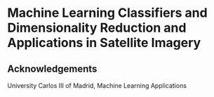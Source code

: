 # Machine Learning Classifiers and Dimensionality Reduction and Applications in Satellite Imagery

## Acknowledgements

University Carlos III of Madrid, Machine Learning Applications
